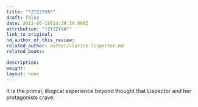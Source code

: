 ```yaml
---
title: "*ZYZZYVA*"
draft: false
date: 2012-06-18T14:39:34.000Z
attribution: "*ZYZZYVA*"
link_to_original:
nd_author_of_this_review:
related_author: author/clarice-lispector.md
related_books:

description:
weight:
layout: none
---
```

It is the primal, illogical experience beyond thought that Lispector and her protagonists crave.

